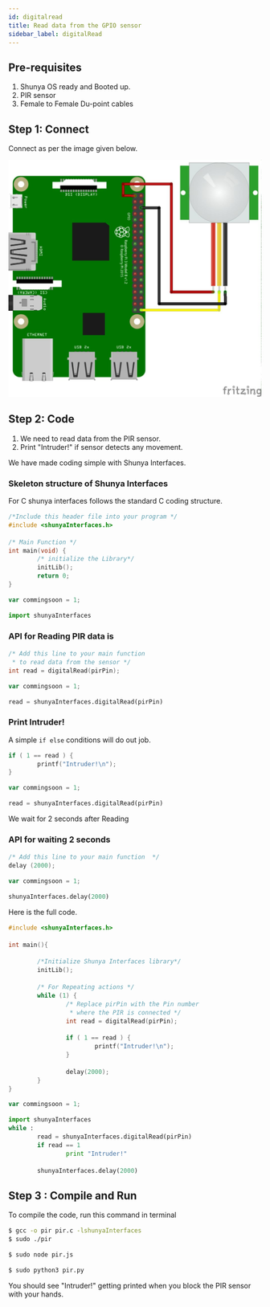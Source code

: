 ```yaml
---
id: digitalread
title: Read data from the GPIO sensor  
sidebar_label: digitalRead
---
```


## Pre-requisites 
1. Shunya OS ready and Booted up.
2. PIR sensor 
3. Female to Female Du-point cables 


## Step 1: Connect  
Connect as per the image given below.

![pir-001](assets/pir-001.jpg)

## Step 2: Code 

1. We need to read data from the PIR sensor.
2. Print "Intruder!" if sensor detects any movement. 

We have made coding simple with Shunya Interfaces. 

### Skeleton structure of Shunya Interfaces

For C shunya interfaces follows the standard C coding structure.

<!--DOCUSAURUS_CODE_TABS-->
<!--C-->
```c
/*Include this header file into your program */
#include <shunyaInterfaces.h>

/* Main Function */
int main(void) {
        /* initialize the Library*/
        initLib();
        return 0;
}
```
<!--JavaScript-->
```js
var commingsoon = 1;
```

<!--Python-->
```py
import shunyaInterfaces 
```
<!--END_DOCUSAURUS_CODE_TABS-->

### API for Reading PIR data is

<!--DOCUSAURUS_CODE_TABS-->
<!--C-->
```c
/* Add this line to your main function 
 * to read data from the sensor */
int read = digitalRead(pirPin);
```

<!--JavaScript-->
```js
var commingsoon = 1;
```

<!--Python-->
```py
read = shunyaInterfaces.digitalRead(pirPin)
```
<!--END_DOCUSAURUS_CODE_TABS-->

### Print Intruder!
A simple `if else` conditions will do out job. 

<!--DOCUSAURUS_CODE_TABS-->
<!--C-->
```c
if ( 1 == read ) {
        printf("Intruder!\n");
}
```
<!--JavaScript-->
```js
var commingsoon = 1;
```

<!--Python-->
```py
read = shunyaInterfaces.digitalRead(pirPin)
```
<!--END_DOCUSAURUS_CODE_TABS-->


We wait for 2 seconds after Reading 

### API for waiting 2 seconds 

<!--DOCUSAURUS_CODE_TABS-->
<!--C-->
```c
/* Add this line to your main function  */
delay (2000);
```
<!--JavaScript-->
```js
var commingsoon = 1;
```

<!--Python-->
```py
shunyaInterfaces.delay(2000)
```
<!--END_DOCUSAURUS_CODE_TABS-->

Here is the full code.


<!--DOCUSAURUS_CODE_TABS-->
<!--C-->
```c
#include <shunyaInterfaces.h>

int main(){

        /*Initialize Shunya Interfaces library*/
        initLib();
        
        /* For Repeating actions */ 
        while (1) {
                /* Replace pirPin with the Pin number 
                 * where the PIR is connected */
                int read = digitalRead(pirPin);

                if ( 1 == read ) {
                        printf("Intruder!\n");
                }

                delay(2000); 
        }
}
```
<!--JavaScript-->
```js
var commingsoon = 1;
```

<!--Python-->
```py
import shunyaInterfaces
while :
        read = shunyaInterfaces.digitalRead(pirPin)
        if read == 1
                print "Intruder!"

        shunyaInterfaces.delay(2000)
```
<!--END_DOCUSAURUS_CODE_TABS-->

## Step 3 : Compile and Run 

To compile the code, run this command in terminal 

<!--DOCUSAURUS_CODE_TABS-->
<!--C-->
```bash
$ gcc -o pir pir.c -lshunyaInterfaces 
$ sudo ./pir  
```

<!--JavaScript-->
```bash
$ sudo node pir.js
```

<!--Python-->
```bash
$ sudo python3 pir.py
```

<!--END_DOCUSAURUS_CODE_TABS-->

You should see "Intruder!" getting printed when you block the PIR sensor with your hands.

